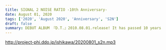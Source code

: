 ```yaml
---
title: SIGNAL 2 NOISE RATIO -10th Anniversary-
date: August 01, 2020
tags: ['2020', 'August 2020', 'Anniversary', 'S2N']
draft: false
summary: DEBUT ALBUM 『D.T.』2010.08.01.release! It has passed 10 years ever since. Deliver special contents to you! 1.Boot Up! 2.N.G. 3.Nothingness 4.Potential 5.LφNLEY 6.Thank You And Love You(Live.Ver) 7.LφNLEY(Live.Ver)"SIGNAL 2 NOISE RATIO" are Vo. 石川昭人 Gt. ホンマトシヒコ Ba. 平田治
---
```


http://project-phi.ddo.jp/ishikawa/20200801_s2n.mp3
